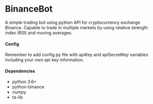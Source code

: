 # BinanceBot #

A simple trading bot using python API for cryptocurrency exchange Binance. Capable to trade in multiple markets by using relative strength index (RSI) and moving averages.

#### Config ####

Remember to add config.py file with apiKey and apiSecretKey variables including your own api key information.

#### Dependencies ####

* python 3.6+
* python-binance
* numpy
* ta-lib

